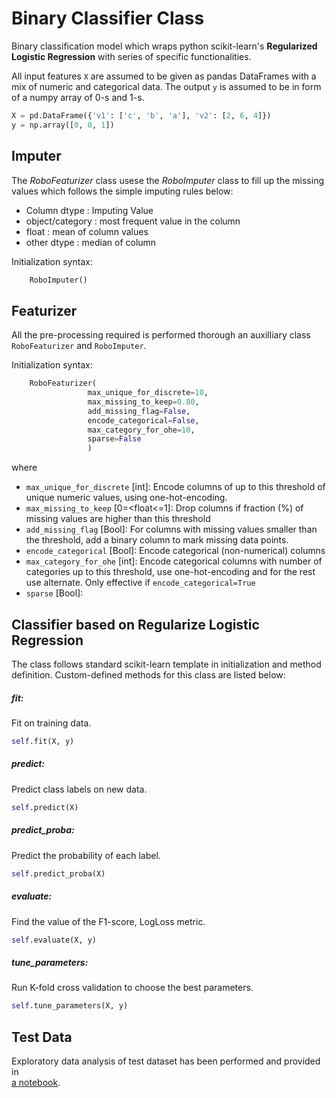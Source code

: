 # Binary Classifier Class

Binary classification model which wraps python scikit-learn's **Regularized Logistic Regression**
with series of specific functionalities.

All input features `X` are assumed to be given as pandas DataFrames 
with a mix of numeric and categorical data. The output `y` is assumed to be in form of a numpy array of 0-s and 1-s.
```python
X = pd.DataFrame({'v1': ['c', 'b', 'a'], 'v2': [2, 6, 4]}) 
y = np.array([0, 0, 1])
```

## Imputer
The *RoboFeaturizer* class usese the *RoboImputer* class to fill up the missing values which follows the simple imputing rules below:   
 - Column dtype    :   Imputing Value
 - object/category :   most frequent value in the column
 - float           :   mean of column values
 - other dtype     :   median of column
 
 Initialization syntax:
```python
    RoboImputer()
```  

## Featurizer
All the pre-processing required is performed thorough an auxilliary class `RoboFeaturizer` and `RoboImputer`.

Initialization syntax: 
```python
    RoboFeaturizer(
                 max_unique_for_discrete=10,
                 max_missing_to_keep=0.80,
                 add_missing_flag=False,
                 encode_categorical=False,
                 max_category_for_ohe=10,
                 sparse=False
                 )
```
where 
 - `max_unique_for_discrete` [int]: Encode columns of up to this threshold of unique numeric values, using one-hot-encoding.  
 - `max_missing_to_keep` [0=<float<=1]: Drop columns if fraction (%) of missing values are higher than this threshold
 - `add_missing_flag` [Bool]: For columns with missing values smaller than the threshold, add a binary column to mark missing data points. 
 - `encode_categorical` [Bool]: Encode categorical (non-numerical) columns
 - `max_category_for_ohe` [int]: Encode categorical columns with number of categories up to this threshold, use one-hot-encoding and for the rest use alternate. Only effective if `encode_categorical=True` 
 - `sparse` [Bool]:


## Classifier based on Regularize Logistic Regression
The class follows standard scikit-learn template in initialization and method definition.
Custom-defined methods for this class are listed below:

##### fit: 
Fit on training data.
```python
self.fit(X, y)
```
##### predict:
Predict class labels on new data.
```python
self.predict(X)
```
##### predict_proba:
Predict the probability of each label.
```python
self.predict_proba(X)
```

##### evaluate:
Find the value of the F1-score, LogLoss metric.
```python
self.evaluate(X, y)
```
##### tune_parameters:
Run K-fold cross validation to choose the best parameters.
```python
self.tune_parameters(X, y)
```

## Test Data
Exploratory data analysis of test dataset has been performed and provided in  
[a notebook](data/EDA.ipyynb).
